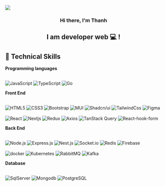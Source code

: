 <img align="center" src="https://user-images.githubusercontent.com/92113679/279564391-91cd841b-81f9-4fab-8a49-be5e55956def.png">

<h3 align="center">
Hi there, I'm Thanh
</h3>

<h2 align="center">
I am developer web 💻 !
</h2> 

<h2 >
💼 Technical Skills
</h2>

<strong>
Programming languages
</strong>
<br></br>

![JavaScript](https://img.shields.io/badge/Javascript-%23323330.svg?style=flat-square&logo=javascript&logoColor=white&color=ea580c)
![TypeScript](https://img.shields.io/badge/Typescript-%23007ACC.svg?style=flat-square&logo=typescript&logoColor=white)
![Go](https://img.shields.io/badge/Go-%23007ACC?style=flat-square&logo=go&logoColor=CDF5FD)

<strong>
Front End
</strong>
<br></br>

![HTML5](https://img.shields.io/badge/HTML5-%23E34F26.svg?style=flat-square&logo=html5&logoColor=white)
![CSS3](https://img.shields.io/badge/CSS3-%231572B6.svg?style=flat-square&logo=css3&logoColor=white)
![Bootstrap](https://img.shields.io/badge/Bootstrap-%23563D7C.svg?style=flat-square&logo=bootstrap&logoColor=white)
![MUI](https://img.shields.io/badge/MUI-%230081CB.svg?style=flat-square&logo=mui&logoColor=white)
![Shadcn/ui](https://img.shields.io/badge/ShadcnUI-blue.svg?style=flat-square&logo=shadcnui&logoColor=black&color=d1d5db)
![TailwindCss](https://img.shields.io/badge/TailwindCSS-blue.svg?style=flat-square&logo=tailwindcss&logoColor=blue&color=bae6fd)
![Figma](https://img.shields.io/badge/Figma-%23F24E1E.svg?style=flat-square&logo=figma&logoColor=white)
<br><br>
![React](https://img.shields.io/badge/React-%230081CB.svg?style=flat-square&logo=react&logoColor=%2361DAFB&color=bae6fd)
![Nextjs](https://img.shields.io/badge/Nextjs-blue.svg?style=flat-square&logo=nextdotjs&logoColor=white&color=1e293b)
![Redux](https://img.shields.io/badge/Redux-blue.svg?style=flat-square&logo=redux&logoColor=white&color=9333ea)
![Axios](https://img.shields.io/badge/Axios-blue.svg?style=flat-square&logo=axios&logoColor=white&color=6b21a8)
![TanStack Query](https://img.shields.io/badge/TanStackQuery-blue.svg?style=flat-square&logo=reactquery&logoColor=fde047&color=059669)
![React-hook-form](https://img.shields.io/badge/ReactHookForm-blue.svg?style=flat-square&logo=reacthookform&logoColor=white&color=ec4899)

<strong>
Back End
</strong>
<br></br>

![Node.js](https://img.shields.io/badge/Nodejs-blue.svg?style=flat-square&logo=nodedotjs&logoColor=white&color=16a34a)
![Express.js](https://img.shields.io/badge/Expressjs-blue.svg?style=flat-square&logo=express&logoColor=white&color=b91c1c)
![Nest.js](https://img.shields.io/badge/Nestjs-blue.svg?style=flat-square&logo=nestjs&logoColor=white&color=red)
![Socket.io](https://img.shields.io/badge/SocketIO-blue.svg?style=flat-square&logo=Socket.IO&logoColor=white&color=1e293b)
![Redis](https://img.shields.io/badge/Redis-blue.svg?style=flat-square&logo=redis&logoColor=red&color=d1d5db)
![Firebase](https://img.shields.io/badge/Firebase-blue.svg?style=flat-square&logo=firebase&logoColor=white&color=f59e0b)
<br><br>
![docker](https://img.shields.io/badge/Docker-blue.svg?style=flat-square&logo=docker&logoColor=white&color=0284c7)
![Kubernetes](https://img.shields.io/badge/Kubernetes-blue.svg?style=flat-square&logo=Kubernetes&logoColor=white&color=0284c7)
![RabbitMQ](https://img.shields.io/badge/RabbitMQ-blue.svg?style=flat-square&logo=RabbitMQ&logoColor=white&color=red)
![Kafka](https://img.shields.io/badge/Kafka-blue.svg?style=flat-square&logo=apachekafka&logoColor=white&color=1e293b)

<strong>
Database
</strong>
<br></br> 

![SqlServer](https://img.shields.io/badge/SqlServer-blue.svg?style=flat-square&logo=microsoftsqlserver&logoColor=red&color=0ea5e9)
![Mongodb](https://img.shields.io/badge/Mongodb-blue.svg?style=flat-square&logo=mongodb&logoColor=white&color=059669)
![PostgreSQL](https://img.shields.io/badge/PostgreSQL-blue.svg?style=flat-square&logo=PostgreSQL&logoColor=white&color=4338ca)

